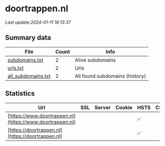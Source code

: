 # doortrappen.nl
*Last update:2024-01-11 16:13:37*
## Summary data
| File       | Count | Info |
|------------|-------|------|
|[subdomains.txt](/data/doortrappen/subdomains.txt)|2|Alive subdomains|
|[urls.txt](/data/doortrappen/urls.txt)|2|Urls|
|[all_subdomains.txt](/data/doortrappen/all_subdomains.txt)|2|All found subdomains (history)|
## Statistics
| Url | SSL | Server | Cookie | HSTS | CSP | XFO | XXP | RP | Tech |
|------------|-------|------|------|------|------|------|------|------|------|
|[https://www.doortrappen.nl](https://www.doortrappen.nl)| | | |:white_check_mark: | | | |:white_check_mark: |:white_check_mark: |HSTS Microsoft ASP.N...|
|[https://doortrappen.nl](https://doortrappen.nl)| | | |:white_check_mark: | | | |:white_check_mark: |:white_check_mark: |HSTS Microsoft ASP.N...|